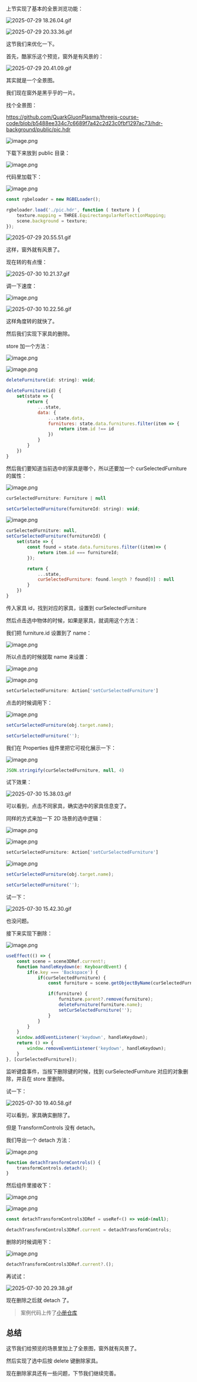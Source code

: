 上节实现了基本的全景浏览功能：

![2025-07-29 18.26.04.gif](https://p1-juejin.byteimg.com/tos-cn-i-k3u1fbpfcp/7da87e2bbc6c4996a565f037a1a8fd10~tplv-k3u1fbpfcp-jj-mark:0:0:0:0:q75.image#?w=2820&h=1540&s=19832881&e=gif&f=50&b=b3d8e5)

![2025-07-29 20.33.36.gif](https://p1-juejin.byteimg.com/tos-cn-i-k3u1fbpfcp/e42b8014b4bb458fbf914ec3537e6204~tplv-k3u1fbpfcp-jj-mark:0:0:0:0:q75.image#?w=2820&h=1540&s=8857943&e=gif&f=19&b=e3f3f5)

这节我们来优化一下。

首先，酷家乐这个预览，窗外是有风景的：


![2025-07-29 20.41.09.gif](https://p6-juejin.byteimg.com/tos-cn-i-k3u1fbpfcp/6a7b590513ac427da505579dc48b5a33~tplv-k3u1fbpfcp-jj-mark:0:0:0:0:q75.image#?w=2820&h=1540&s=14614804&e=gif&f=31&b=888278)

其实就是一个全景图。

我们现在窗外是黑乎乎的一片。

找个全景图：

https://github.com/QuarkGluonPlasma/threejs-course-code/blob/b5488ee334c7c6689f7a42c2d23c0fbf1297ac73/hdr-background/public/pic.hdr

![image.png](https://p1-juejin.byteimg.com/tos-cn-i-k3u1fbpfcp/f643af1b47fc4bf48917599146e26856~tplv-k3u1fbpfcp-jj-mark:0:0:0:0:q75.image#?w=2256&h=546&s=91783&e=png&b=ffffff)

下载下来放到 public 目录：

![image.png](https://p9-juejin.byteimg.com/tos-cn-i-k3u1fbpfcp/07f389c29a89445594cb49b46efd907a~tplv-k3u1fbpfcp-jj-mark:0:0:0:0:q75.image#?w=556&h=760&s=67018&e=png&b=191919)

代码里加载下：


![image.png](https://p1-juejin.byteimg.com/tos-cn-i-k3u1fbpfcp/755d6d416ae045478baf13956aed46a7~tplv-k3u1fbpfcp-jj-mark:0:0:0:0:q75.image#?w=1402&h=770&s=135483&e=png&b=1f1f1f)

```javascript
const rgbeloader = new RGBELoader();

rgbeloader.load('./pic.hdr', function ( texture ) {
    texture.mapping = THREE.EquirectangularReflectionMapping;
    scene.background = texture;
});
```

![2025-07-29 20.55.51.gif](https://p6-juejin.byteimg.com/tos-cn-i-k3u1fbpfcp/aa8e088bd892458aa25e9def0c8a2c3c~tplv-k3u1fbpfcp-jj-mark:0:0:0:0:q75.image#?w=2820&h=1540&s=20517806&e=gif&f=43&b=b0d4e4)

这样，窗外就有风景了。

现在转的有点慢：


![2025-07-30 10.21.37.gif](https://p9-juejin.byteimg.com/tos-cn-i-k3u1fbpfcp/97f0718fcf3940c2ae9ebfd2c1c89f2b~tplv-k3u1fbpfcp-jj-mark:0:0:0:0:q75.image#?w=2820&h=1540&s=16509424&e=gif&f=25&b=e0e0e0)

调一下速度：


![image.png](https://p1-juejin.byteimg.com/tos-cn-i-k3u1fbpfcp/c7ee9b331a1f46d18e9d83608ed86b41~tplv-k3u1fbpfcp-jj-mark:0:0:0:0:q75.image#?w=1300&h=414&s=96699&e=png&b=1f1f1f)


![2025-07-30 10.22.56.gif](https://p9-juejin.byteimg.com/tos-cn-i-k3u1fbpfcp/a0f7f58254b74c86a391fafa09616db4~tplv-k3u1fbpfcp-jj-mark:0:0:0:0:q75.image#?w=2820&h=1540&s=18139974&e=gif&f=28&b=e5e5e5)

这样角度转的就快了。

然后我们实现下家具的删除。

store 加一个方法：


![image.png](https://p9-juejin.byteimg.com/tos-cn-i-k3u1fbpfcp/0629c505f32441f1b040d6012e9bef15~tplv-k3u1fbpfcp-jj-mark:0:0:0:0:q75.image#?w=1362&h=570&s=119277&e=png&b=1f1f1f)


![image.png](https://p9-juejin.byteimg.com/tos-cn-i-k3u1fbpfcp/480a56680a7c40939c859c3b630ac137~tplv-k3u1fbpfcp-jj-mark:0:0:0:0:q75.image#?w=1482&h=732&s=102472&e=png&b=1f1f1f)

```javascript
deleteFurniture(id: string): void;
```
```javascript
deleteFurniture(id) {
    set(state => {
        return {
            ...state,
            data: {
                ...state.data,
                furnitures: state.data.furnitures.filter(item => {
                    return item.id !== id
                })
            }
        }
    })
}
```
然后我们要知道当前选中的家具是哪个，所以还要加一个 curSelectedFurniture 的属性：


![image.png](https://p9-juejin.byteimg.com/tos-cn-i-k3u1fbpfcp/b8899bde3e8a4650ad2656754a38d6b8~tplv-k3u1fbpfcp-jj-mark:0:0:0:0:q75.image#?w=1232&h=904&s=173688&e=png&b=1f1f1f)

```javascript
curSelectedFurniture: Furniture | null
```
```javascript
setCurSelectedFurniture(furnitureId: string): void;
```

![image.png](https://p3-juejin.byteimg.com/tos-cn-i-k3u1fbpfcp/3e70272f91db479db55ab9215f3829aa~tplv-k3u1fbpfcp-jj-mark:0:0:0:0:q75.image#?w=1434&h=862&s=147010&e=png&b=1f1f1f)
```javascript
curSelectedFurniture: null,
setCurSelectedFurniture(furnitureId) {
    set(state => {
        const found = state.data.furnitures.filter((item)=> {
            return item.id === furnitureId;
        });

        return {
            ...state,
            curSelectedFurniture: found.length ? found[0] : null
        }
    })
}
```
传入家具 id，找到对应的家具，设置到 curSelectedFurniture

然后点击选中物体的时候，如果是家具，就调用这个方法：

我们把 furniture.id 设置到了 name：


![image.png](https://p6-juejin.byteimg.com/tos-cn-i-k3u1fbpfcp/a027e0834f3c46d5b7dcdcc5b23c7c3e~tplv-k3u1fbpfcp-jj-mark:0:0:0:0:q75.image#?w=1158&h=626&s=97982&e=png&b=1f1f1f)

所以点击的时候就取 name 来设置：


![image.png](https://p6-juejin.byteimg.com/tos-cn-i-k3u1fbpfcp/8f2b45010f0440adbd8126d7226f132d~tplv-k3u1fbpfcp-jj-mark:0:0:0:0:q75.image#?w=1812&h=850&s=167504&e=png&b=1f1f1f)


![image.png](https://p3-juejin.byteimg.com/tos-cn-i-k3u1fbpfcp/3a44e21a3a1f4afcbdba49a2dc1c5b3b~tplv-k3u1fbpfcp-jj-mark:0:0:0:0:q75.image#?w=1248&h=488&s=95438&e=png&b=1f1f1f)

```javascript
setCurSelectedFurniture: Action['setCurSelectedFurniture']
```
点击的时候调用下：


![image.png](https://p3-juejin.byteimg.com/tos-cn-i-k3u1fbpfcp/346c8074bf7b4bed85b2fb462425f1a8~tplv-k3u1fbpfcp-jj-mark:0:0:0:0:q75.image#?w=1168&h=644&s=108756&e=png&b=1f1f1f)

```javascript
setCurSelectedFurniture(obj.target.name);
```
```javascript
setCurSelectedFurniture('');
```
我们在 Properties 组件里把它可视化展示一下：


![image.png](https://p9-juejin.byteimg.com/tos-cn-i-k3u1fbpfcp/557f7e435496447c8f3591b1cf473e61~tplv-k3u1fbpfcp-jj-mark:0:0:0:0:q75.image#?w=1268&h=770&s=155854&e=png&b=1f1f1f)

```javascript
JSON.stringify(curSelectedFurniture, null, 4)
```
试下效果：


![2025-07-30 15.38.03.gif](https://p9-juejin.byteimg.com/tos-cn-i-k3u1fbpfcp/5869d2d9e5f94b778c7ab2b2caa7f266~tplv-k3u1fbpfcp-jj-mark:0:0:0:0:q75.image#?w=2820&h=1540&s=1046199&e=gif&f=27&b=f4f4f4)

可以看到，点击不同家具，确实选中的家具信息变了。

同样的方式来加一下 2D 场景的选中逻辑：

![image.png](https://p3-juejin.byteimg.com/tos-cn-i-k3u1fbpfcp/e9851a89154e43b29b1703c5c480c3a9~tplv-k3u1fbpfcp-jj-mark:0:0:0:0:q75.image#?w=1854&h=480&s=99681&e=png&b=1f1f1f)


![image.png](https://p1-juejin.byteimg.com/tos-cn-i-k3u1fbpfcp/457fdf9e62474870a3d0647fb4d7c07c~tplv-k3u1fbpfcp-jj-mark:0:0:0:0:q75.image#?w=1308&h=468&s=91926&e=png&b=1f1f1f)

```javascript
setCurSelectedFurniture: Action['setCurSelectedFurniture']
```


![image.png](https://p1-juejin.byteimg.com/tos-cn-i-k3u1fbpfcp/42b4e47674bd434b8badcee62382f320~tplv-k3u1fbpfcp-jj-mark:0:0:0:0:q75.image#?w=1136&h=616&s=101591&e=png&b=1f1f1f)

```javascript
setCurSelectedFurniture(obj.target.name);
```
```javascript
setCurSelectedFurniture('');
```
试一下：


![2025-07-30 15.42.30.gif](https://p3-juejin.byteimg.com/tos-cn-i-k3u1fbpfcp/03cf7306048d443cbf441178ab1c5560~tplv-k3u1fbpfcp-jj-mark:0:0:0:0:q75.image#?w=2820&h=1540&s=807977&e=gif&f=25&b=add5e3)

也没问题。

接下来实现下删除：



![image.png](https://p6-juejin.byteimg.com/tos-cn-i-k3u1fbpfcp/f2f1617bcee54016a67e753a797bafca~tplv-k3u1fbpfcp-jj-mark:0:0:0:0:q75.image#?w=1642&h=1112&s=237993&e=png&b=1f1f1f)

```javascript
useEffect(() => {
    const scene = scene3DRef.current!;
    function handleKeydown(e: KeyboardEvent) {
        if(e.key === 'Backspace') {
            if(curSelectedFurniture) {
                const furniture = scene.getObjectByName(curSelectedFurniture.id);

                if(furniture) {
                    furniture.parent?.remove(furniture);
                    deleteFurniture(furniture.name);
                    setCurSelectedFurniture('');
                }
            }
        }
    }
    window.addEventListener('keydown', handleKeydown);
    return () => {
        window.removeEventListener('keydown', handleKeydown);
    }
}, [curSelectedFurniture]);
```

监听键盘事件，当按下删除键的时候，找到 curSelectedFurniture 对应的对象删除，并且在 store 里删除。

试一下：


![2025-07-30 19.40.58.gif](https://p1-juejin.byteimg.com/tos-cn-i-k3u1fbpfcp/bb491b253d4141b59858e18e206da93a~tplv-k3u1fbpfcp-jj-mark:0:0:0:0:q75.image#?w=2820&h=1540&s=877195&e=gif&f=17&b=f4f4f4)

可以看到，家具确实删除了。

但是 TransformControls 没有 detach。

我们导出一个 detach 方法：


![image.png](https://p6-juejin.byteimg.com/tos-cn-i-k3u1fbpfcp/c98291d35f044c3cae4104d4ed36be17~tplv-k3u1fbpfcp-jj-mark:0:0:0:0:q75.image#?w=1014&h=816&s=109458&e=png&b=1f1f1f)

```javascript
function detachTransformControls() {
    transformControls.detach();
}
```
然后组件里接收下：


![image.png](https://p6-juejin.byteimg.com/tos-cn-i-k3u1fbpfcp/5ab3940e4bb9401bbd7b1eb9c9fe8f3d~tplv-k3u1fbpfcp-jj-mark:0:0:0:0:q75.image#?w=1400&h=528&s=180284&e=png&b=1f1f1f)


![image.png](https://p6-juejin.byteimg.com/tos-cn-i-k3u1fbpfcp/5cc7393b82bf4989aa35c4978c6f2405~tplv-k3u1fbpfcp-jj-mark:0:0:0:0:q75.image#?w=1454&h=970&s=197419&e=png&b=1f1f1f)

```javascript
const detachTransformControls3DRef = useRef<() => void>(null);
```
```javascript
detachTransformControls3DRef.current = detachTransformControls;
```

删除的时候调用下：


![image.png](https://p9-juejin.byteimg.com/tos-cn-i-k3u1fbpfcp/79f2f44274a04a829b64cbf7978d7055~tplv-k3u1fbpfcp-jj-mark:0:0:0:0:q75.image#?w=1352&h=842&s=145940&e=png&b=1f1f1f)

```javascript
detachTransformControls3DRef.current?.();
```
再试试：


![2025-07-30 20.29.38.gif](https://p6-juejin.byteimg.com/tos-cn-i-k3u1fbpfcp/1234b70f7d9445abb0de6b6e1f1e21b8~tplv-k3u1fbpfcp-jj-mark:0:0:0:0:q75.image#?w=2820&h=1540&s=873809&e=gif&f=30&b=f4f4f4)

现在删除之后就 detach 了。

>案例代码上传了[小册仓库](https://github.com/QuarkGluonPlasma/threejs-course-code/tree/main/home-decoration-editor)

## 总结

这节我们给预览的场景里加上了全景图，窗外就有风景了。

然后实现了选中后按 delete 键删除家具。

现在删除家具还有一些问题，下节我们继续完善。
